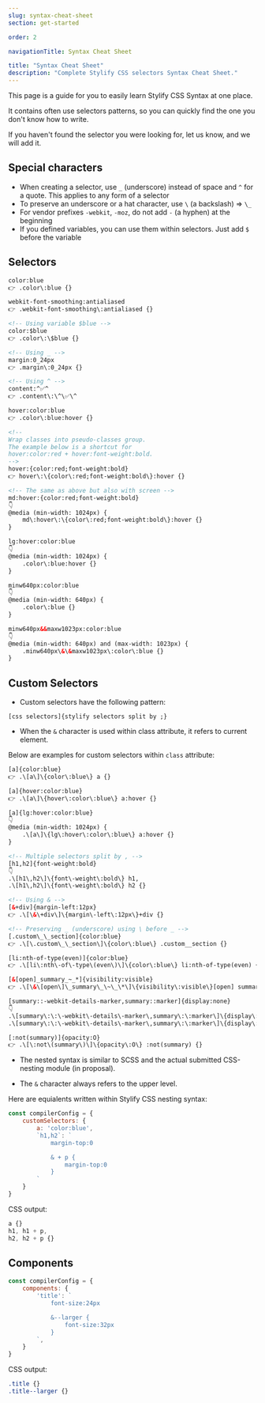 ```yaml
---
slug: syntax-cheat-sheet
section: get-started

order: 2

navigationTitle: Syntax Cheat Sheet

title: "Syntax Cheat Sheet"
description: "Complete Stylify CSS selectors Syntax Cheat Sheet."
---
```


This page is a guide for you to easily learn Stylify CSS Syntax at one place.

It contains often use selectors patterns, so you can quickly find the one you don't know how to write.

<note>
If you haven't found the selector you were looking for, let us know, and we will add it.
</note>

## Special characters
- When creating a selector, use `_` (underscore) instead of space and `^` for a quote. This applies to any form of a selector
- To preserve an underscore or a hat character, use `\` (a backslash) => `\_`
- For vendor prefixes `-webkit`, `-moz`, do not add `-` (a hyphen) at the beginning
- If you defined variables, you can use them within selectors. Just add `$` before the variable

## Selectors

```html
color:blue
👉 .color\:blue {}

webkit-font-smoothing:antialiased
👉 .webkit-font-smoothing\:antialiased {}

<!-- Using variable $blue -->
color:$blue
👉 .color\:\$blue {}

<!-- Using _ -->
margin:0_24px
👉 .margin\:0_24px {}

<!-- Using ^ -->
content:^✅^
👉 .content\:\^\✅\^

hover:color:blue
👉 .color\:blue:hover {}

<!--
Wrap classes into pseudo-classes group.
The example below is a shortcut for
hover:color:red + hover:font-weight:bold.
-->
hover:{color:red;font-weight:bold}
👉 hover\:\{color\:red;font-weight:bold\}:hover {}

<!-- The same as above but also with screen -->
md:hover:{color:red;font-weight:bold}
👇
@media (min-width: 1024px) {
	md\:hover\:\{color\:red;font-weight:bold\}:hover {}
}

lg:hover:color:blue
👇
@media (min-width: 1024px) {
	.color\:blue:hover {}
}

minw640px:color:blue
👇
@media (min-width: 640px) {
	.color\:blue {}
}

minw640px&&maxw1023px:color:blue
👇
@media (min-width: 640px) and (max-width: 1023px) {
	.minw640px\&\&maxw1023px\:color\:blue {}
}
```

## Custom Selectors

- Custom selectors have the following pattern:
```
[css selectors]{stylify selectors split by ;}
```

- When the `&` character is used within class attribute, it refers to current element.

Below are examples for custom selectors within `class` attribute:
```html
[a]{color:blue}
👉 .\[a\]\{color\:blue\} a {}

[a]{hover:color:blue}
👉 .\[a\]\{hover\:color\:blue\} a:hover {}

[a]{lg:hover:color:blue}
👇
@media (min-width: 1024px) {
	.\[a\]\{lg\:hover\:color\:blue\} a:hover {}
}

<!-- Multiple selectors split by , -->
[h1,h2]{font-weight:bold}
👇
.\[h1\,h2\]\{font\-weight\:bold\} h1,
.\[h1\,h2\]\{font\-weight\:bold\} h2 {}

<!-- Using & -->
[&+div]{margin-left:12px}
👉 .\[\&\+div\]\{margin\-left\:12px\}+div {}

<!-- Preserving _ (underscore) using \ before _ -->
[.custom\_\_section]{color:blue}
👉 .\[\.custom\_\_section\]\{color\:blue\} .custom__section {}

[li:nth-of-type(even)]{color:blue}
👉 .\[li\:nth\-of\-type\(even\)\]\{color\:blue\} li:nth-of-type(even) {}

[&[open]_summary_~_*]{visibility:visible}
👉 .\[\&\[open\]\_summary\_\~\_\*\]\{visibility\:visible\}[open] summary ~ * {}

[summary::-webkit-details-marker,summary::marker]{display:none}
👇
.\[summary\:\:\-webkit\-details\-marker\,summary\:\:marker\]\{display\:none\} summary::-webkit-details-marker,
.\[summary\:\:\-webkit\-details\-marker\,summary\:\:marker\]\{display\:none\} summary::marker {}

[:not(summary)]{opacity:O}
👉 .\[\:not\(summary\)\]\{opacity\:O\} :not(summary) {}
```

- The nested syntax is similar to SCSS and the actual submitted CSS-nesting module (in proposal).

- The `&` character always refers to the upper level.

Here are equialents written within Stylify CSS nesting syntax:
```js
const compilerConfig = {
	customSelectors: {
		a: 'color:blue',
		`h1,h2`: `
			margin-top:0

			& + p {
				margin-top:0
			}
		`
	}
}
```

CSS output:
```css
a {}
h1, h1 + p,
h2, h2 + p {}
```


## Components

```js
const compilerConfig = {
	components: {
		'title': `
			font-size:24px

			&--larger {
				font-size:32px
			}
		`,
	}
}
```

CSS output:
```css
.title {}
.title--larger {}
```
